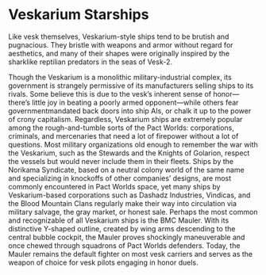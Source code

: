 

# Veskarium Starships

Like vesk themselves, Veskarium-style ships tend to be brutish and pugnacious. They bristle with weapons and armor without regard for aesthetics, and many of their shapes were originally inspired by the sharklike reptilian predators in the seas of Vesk-2.  
  
Though the Veskarium is a monolithic military-industrial complex, its government is strangely permissive of its manufacturers selling ships to its rivals. Some believe this is due to the vesk’s inherent sense of honor—there’s little joy in beating a poorly armed opponent—while others fear governmentmandated back doors into ship AIs, or chalk it up to the power of crony capitalism. Regardless, Veskarium ships are extremely popular among the rough-and-tumble sorts of the Pact Worlds: corporations, criminals, and mercenaries that need a lot of firepower without a lot of questions. Most military organizations old enough to remember the war with the Veskarium, such as the Stewards and the Knights of Golarion, respect the vessels but would never include them in their fleets. Ships by the Norikama Syndicate, based on a neutral colony world of the same name and specializing in knockoffs of other companies’ designs, are most commonly encountered in Pact Worlds space, yet many ships by Veskarium-based corporations such as Dashadz Industries, Vindicas, and the Blood Mountain Clans regularly make their way into circulation via military salvage, the gray market, or honest sale. Perhaps the most common and recognizable of all Veskarium ships is the BMC Mauler. With its distinctive Y-shaped outline, created by wing arms descending to the central bubble cockpit, the Mauler proves shockingly maneuverable and once chewed through squadrons of Pact Worlds defenders. Today, the Mauler remains the default fighter on most vesk carriers and serves as the weapon of choice for vesk pilots engaging in honor duels.